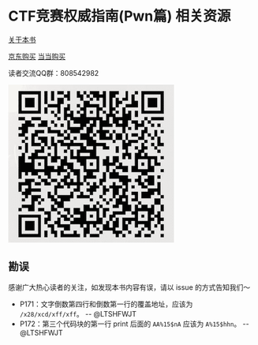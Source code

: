 # CTF竞赛权威指南(Pwn篇) 相关资源

[关于本书](https://github.com/firmianay/CTF-All-In-One)

[京东购买](https://item.jd.com/13041828.html) [当当购买](http://product.dangdang.com/29166115.html)

读者交流QQ群：808542982

![img](./qqgroup.png)

## 勘误

感谢广大热心读者的关注，如发现本书内容有误，请以 issue 的方式告知我们～

- P171：文字倒数第四行和倒数第一行的覆盖地址，应该为 `/x28/xcd/xff/xff`。 -- @LTSHFWJT
- P172：第三个代码块的第一行 print 后面的 `AA%15$nA` 应该为 `A%15$hhn`。 -- @LTSHFWJT

